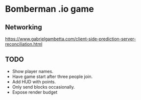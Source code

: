 # Bomberman .io game

## Networking

https://www.gabrielgambetta.com/client-side-prediction-server-reconciliation.html

## TODO

 - Show player names.
 - Have game start after three people join.
 - Add HUD with points.
 - Only send blocks occasionally.
 - Expose render budget
